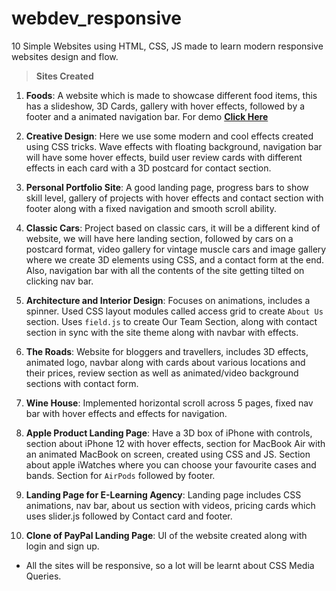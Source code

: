 # webdev_responsive

10 Simple Websites using HTML, CSS, JS made to learn modern responsive websites design and flow.

> **Sites Created**

1. **Foods**: A website which is made to showcase different food items, this has a slideshow, 3D Cards, gallery with hover effects, followed by a footer and a animated navigation bar. For demo [**Click Here**](https://foods-cosmic.netlify.app/)

2. **Creative Design**: Here we use some modern and cool effects created using CSS tricks. Wave effects with floating background, navigation bar will have some hover effects, build user review cards with different effects in each card with a 3D postcard for contact section.

3. **Personal Portfolio Site**: A good landing page, progress bars to show skill level, gallery of projects with hover effects and contact section with footer along with a fixed navigation and smooth scroll ability.

4. **Classic Cars**: Project based on classic cars, it will be a different kind of website, we will have here landing section, followed by cars on a postcard format, video gallery for vintage muscle cars and image gallery where we create 3D elements using CSS, and a contact form at the end. Also, navigation bar with all the contents of the site getting tilted on clicking nav bar.

5. **Architecture and Interior Design**: Focuses on animations, includes a spinner. Used CSS layout modules called access grid to create `About Us` section. Uses `field.js` to create Our Team Section, along with contact section in sync with the site theme along with navbar with effects.

6. **The Roads**: Website for bloggers and travellers, includes 3D effects, animated logo, navbar along with cards about various locations and their prices, review section as well as animated/video background sections with contact form.

7. **Wine House**: Implemented horizontal scroll across 5 pages, fixed nav bar with hover effects and effects for navigation.

8. **Apple Product Landing Page**: Have a 3D box of iPhone with controls, section about iPhone 12 with hover effects, section for MacBook Air with an animated MacBook on screen, created using CSS and JS. Section about apple iWatches where you can choose your favourite cases and bands. Section for `AirPods` followed by footer.

9. **Landing Page for E-Learning Agency**: Landing page includes CSS animations, nav bar, about us section with videos, pricing cards which uses slider.js followed by Contact card and footer.

10. **Clone of PayPal Landing Page**: UI of the website created along with login and sign up.

- All the sites will be responsive, so a lot will be learnt about CSS Media Queries.
